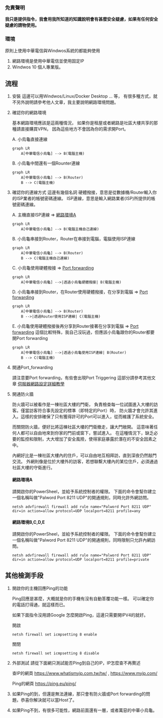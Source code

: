 
### 免責聲明

**我只是提供指令，我會用我所知道的知識說明會有甚麼安全疑慮，如果有任何安全疑慮的請物使用。**


### 環境

原則上使用中華電信與Windwos系統的都能夠使用
1. 網路環境是使用中華電信並使用固定IP
2. Windwos 10 個人專業版。

## 流程

1. 安裝
這邊可以用Windwos/Linux/Docker Desktop ... 等，
有很多種方式，就不另外說明請參考他人文章，我主要說明網路環境問題。


2. 確認你的網路環境

    基本網路環境應該是這兩種情況，
    如果你是租屋或者網路是社區大樓共享的那種請直接購買VPN，
    因為這些地方不會因為你的需求開Port。

    A.  小烏龜直接連線
    ```mermaid
    graph LR
        A[中華電信小烏龜] --> B(電腦主機)
    ```

    B.  小烏龜中間還有一個Rounter連線
    ```mermaid
    graph LR
        A[中華電信小烏龜] --> B(Router)
        B --> C(電腦主機)

    ```

3. 確認你的連線方式
    這邊有幾個名詞
    硬體撥接，意思是從數據機/Router輸入你的ISP業者的帳號密碼連線。
    ISP連線，意思是輸入網路業者(ISP)所提供的帳號密碼連線。


    A. 主機直接ISP連線 => [網路環境A](####網路環境A)
    ```mermaid
    graph LR
        A[中華電信小烏龜] --> B(電腦主機自己連線)
    ```
    B. 小烏龜串接到Router，Router在串接到電腦，電腦使用ISP連線
    ```mermaid
    graph LR
        A[中華電信小烏龜] --> B(Router)
        B --> C(電腦主機自己連線)
    ```

    C. 小烏龜使用硬體撥接 => [Port forwarding](###4.開通Port_forwarding)
    ```mermaid
    graph LR
        A[中華電信小烏龜] -->|透過小烏龜硬體撥接| B(電腦主機)
    ```


    D. 小烏龜串接到Router，在Router使用硬體撥接，在分享到電腦 => [Port forwarding](###4.開通Port_forwarding)
    ```mermaid
    graph LR
        A[中華電信小烏龜] --> B(Router)
        B -->|透過Router使用ISP連線| C(電腦主機)
    ```     


    E. 小烏龜使用硬體撥接後再分享到Router接著在分享到電腦 => [Port forwarding](###4.開通Port_forwarding)
    這個比較特殊，我自己沒玩過，但應該小烏龜跟你的Router都要開Port forwarding
    ```mermaid
    graph LR
        A[中華電信小烏龜] -->|透過小烏龜使用ISP連線| B(Router)
        B --> C(電腦主機)
    ```

4. 開通Port_forwarding

    請注意要Port forwarding，有些會出現Port Triggering
    這部分請參考其他文章 [伺服器網路設定詳細教學](https://forum.gamer.com.tw/C.php?bsn=71458&snA=68&tnum=9&bPage=5)


5. 開通防火牆

    防火牆可以被看作是一棟社區大樓的門衛，
    負責檢查每一位試圖進入大樓的訪客。僅當訪客符合事先設定的標準（即特定的Port）時，
    防火牆才會允許其進入。這樣的安排確保了只有獲得許可的Port可以進入，從而維護了系統安全。

    而關閉防火牆，便好比將這棟社區大樓的門衛撤走，讓大門敞開。
    這意味著任何人都可以自由地來到你家的門前或窗下，嘗試進入。
    在這種情況下，缺乏必要的監控和限制，大大增加了安全風險，使得家庭暴露於潛在的不安全因素之中。

    內網好比是一棟社區大樓內的住戶，可以自由地互相拜訪，直到深夜仍然敲門交流。
    外網則像是位於大樓外的訪客，若想聯繫大樓內的某位住戶，必須通過社區大樓的守衛進行。

    #### 網路環境A
    請開啟你的PowerSheel，並給予系統控制者的權限。
    下面的命令會幫你建立一個名稱叫做"Palword Port 8211 UDP"的開通規則，同時允許外網訪問。
    ```shell
    netsh advfirewall firewall add rule name="Palword Port 8211 UDP" dir=in action=allow protocol=UDP localport=8211 profile=any
    ```


    #### 網路環境B,C,D,E

    請開啟你的PowerSheel，並給予系統控制者的權限。
    下面的命令會幫你建立一個名稱叫做"Palword Port 8211 UDP"的開通規則，同時限制只允許內網訪問。
    ```shell
    netsh advfirewall firewall add rule name="Palword Port 8211 UDP" dir=in action=allow protocol=UDP localport=8211 profile=private
    ```




## 其他檢測手段

1. 開啟你的主機回應Ping的功能

    Ping回應是甚麼，大概就是你的手機有沒有自動答覆功能一樣。
    可以確定你的電話打得通，就這樣而已。


    如果下面指令沒用請Google 怎麼開啟Ping，這邊只需要開IPV4的就好。

    開啟
    ```shell
    netsh firewall set icmpsetting 8 enable
    ```

    關閉
    ```shell
    netsh firewall set icmpsetting 8 disable
    ```

2. 外部測試
    請從下面網只測試能否Ping到自己的IP，IP怎麼查不再贅述

    查IP的網頁
    https://www.whatismyip.com.tw/tw/
    ,
    https://www.myip.com/

    Ping的網頁
    https://ping.eu/ping/
3. 如果Ping的到，但還是無法連線，那只會有防火牆或Port forwarding的問題，恭喜你解決就可以當Host了。
4. 如果Ping不到，有很多可能性，網路前面還有一層，或者萬惡的中華小烏龜。


###

